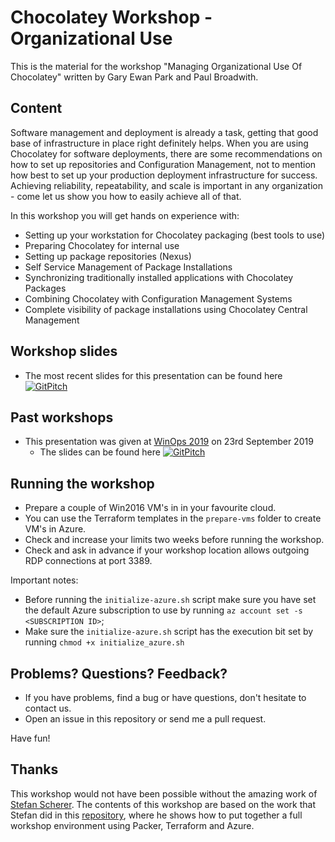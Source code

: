 # Chocolatey Workshop - Organizational Use

This is the material for the workshop "Managing Organizational Use Of Chocolatey"
written by Gary Ewan Park and Paul Broadwith.

## Content

Software management and deployment is already a task, getting that good base of
infrastructure in place right definitely helps. When you are using Chocolatey
for software deployments, there are some recommendations on how to set up
repositories and Configuration Management, not to mention how best to set up
your production deployment infrastructure for success. Achieving reliability,
repeatability, and scale is important in any organization - come let us show you
how to easily achieve all of that.

In this workshop you will get hands on experience with:

* Setting up your workstation for Chocolatey packaging (best tools to use)
* Preparing Chocolatey for internal use
* Setting up package repositories (Nexus)
* Self Service Management of Package Installations
* Synchronizing traditionally installed applications with Chocolatey Packages
* Combining Chocolatey with Configuration Management Systems
* Complete visibility of package installations using Chocolatey Central Management

## Workshop slides

* The most recent slides for this presentation can be found here [![GitPitch](https://gitpitch.com/assets/badge.svg)](https://gitpitch.com/chocolatey/chocolatey-workshop-organizational-use/master)

## Past workshops

- This presentation was given at [WinOps 2019](https://www.winops.org/london-2019/) on 23rd September 2019
  - The slides can be found here [![GitPitch](https://gitpitch.com/assets/badge.svg)](https://gitpitch.com/chocolatey/chocolatey-workshop-organizational-use/winops2019)

## Running the workshop

* Prepare a couple of Win2016 VM's in in your favourite cloud.
* You can use the Terraform templates in the `prepare-vms` folder to create VM's
in Azure.
* Check and increase your limits two weeks before running the workshop.
* Check and ask in advance if your workshop location allows outgoing RDP
connections at port 3389.

Important notes:

* Before running the `initialize-azure.sh` script make sure you have set the default Azure subscription to use by running `az account set -s <SUBSCRIPTION ID>`;
* Make sure the `initialize-azure.sh` script has the execution bit set by running `chmod +x initialize_azure.sh`

## Problems? Questions? Feedback?

* If you have problems, find a bug or have questions, don't hesitate to contact us.
* Open an issue in this repository or send me a pull request.

Have fun!

## Thanks

This workshop would not have been possible without the amazing work of [Stefan Scherer](https://github.com/StefanScherer).  The contents of this workshop are based on the work that Stefan did in this [repository](https://github.com/StefanScherer/windows-docker-workshop), where he shows how to put together a full workshop environment using Packer, Terraform and Azure.
